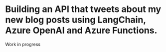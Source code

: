 #  Building an API that tweets about my new blog posts using LangChain, Azure OpenAI and Azure Functions.

Work in progress

